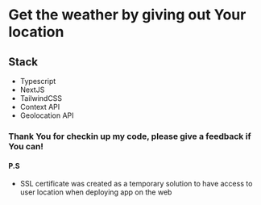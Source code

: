 # Get the weather by giving out Your location

## Stack

- Typescript
- NextJS
- TailwindCSS
- Context API
- Geolocation API

### Thank You for checkin up my code, please give a feedback if You can!

#### P.S

- SSL certificate was created as a temporary solution to have access to user location when deploying app on the web
